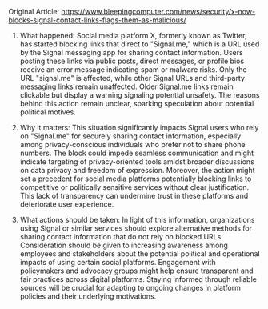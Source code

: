 Original Article: https://www.bleepingcomputer.com/news/security/x-now-blocks-signal-contact-links-flags-them-as-malicious/

1) What happened:
Social media platform X, formerly known as Twitter, has started blocking links that direct to "Signal.me," which is a URL used by the Signal messaging app for sharing contact information. Users posting these links via public posts, direct messages, or profile bios receive an error message indicating spam or malware risks. Only the URL "signal.me" is affected, while other Signal URLs and third-party messaging links remain unaffected. Older Signal.me links remain clickable but display a warning signaling potential unsafety. The reasons behind this action remain unclear, sparking speculation about potential political motives.

2) Why it matters:
This situation significantly impacts Signal users who rely on "Signal.me" for securely sharing contact information, especially among privacy-conscious individuals who prefer not to share phone numbers. The block could impede seamless communication and might indicate targeting of privacy-oriented tools amidst broader discussions on data privacy and freedom of expression. Moreover, the action might set a precedent for social media platforms potentially blocking links to competitive or politically sensitive services without clear justification. This lack of transparency can undermine trust in these platforms and deteriorate user experience.

3) What actions should be taken:
In light of this information, organizations using Signal or similar services should explore alternative methods for sharing contact information that do not rely on blocked URLs. Consideration should be given to increasing awareness among employees and stakeholders about the potential political and operational impacts of using certain social platforms. Engagement with policymakers and advocacy groups might help ensure transparent and fair practices across digital platforms. Staying informed through reliable sources will be crucial for adapting to ongoing changes in platform policies and their underlying motivations.